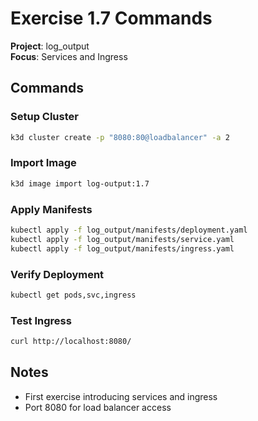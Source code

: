 # Exercise 1.7 Commands

**Project**: log_output  
**Focus**: Services and Ingress

## Commands

### Setup Cluster
```bash
k3d cluster create -p "8080:80@loadbalancer" -a 2
```

### Import Image
```bash
k3d image import log-output:1.7
```

### Apply Manifests
```bash
kubectl apply -f log_output/manifests/deployment.yaml
kubectl apply -f log_output/manifests/service.yaml
kubectl apply -f log_output/manifests/ingress.yaml
```

### Verify Deployment
```bash
kubectl get pods,svc,ingress
```

### Test Ingress
```bash
curl http://localhost:8080/
```

## Notes
- First exercise introducing services and ingress
- Port 8080 for load balancer access
